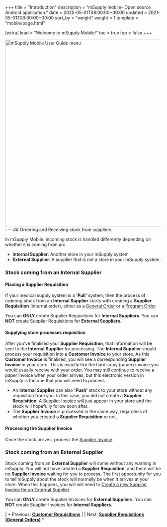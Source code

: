 +++
title = "Introduction"
description = "mSupply mobile- Open source Android application."
date = 2025-05-01T08:00:00+00:00
updated = 2021-05-01T08:00:00+00:00
sort_by = "weight"
weight = 1
template = "mobile/page.html"

[extra]
lead = "Welcome to mSupply Mobile!"
toc = true
top = false
+++

[<img src="/_media/banner_mobile_userguide.png?w=600&amp;tok=9b9def" class="media" loading="lazy" title="mSupply Mobile User Guide menu" alt="mSupply Mobile User Guide menu" width="600" />](/en:mobile:user_guide)
----## Ordering and Receiving stock from suppliers

In mSupply Mobile, incoming stock is handled differently depending on whether it is coming from an:

  * **Internal Supplier**:  Another store in your mSupply system
  * **External Supplier**:  A supplier that is *not* a store in your mSupply system.

### Stock coming from an Internal Supplier

#### Placing a Supplier Requisition

If your medical supply system is a **'Pull'** system, then the process of ordering stock from an **Internal Supplier** starts with creating a **Supplier Requisition** (internal order), either as a [General Order](/en:mobile:user_guide:supplier_requisitions) or a [Program Order](/en:mobile:user_guide:supplier_requisitions_program)

You can **ONLY** create Supplier Requisitions for **Internal Suppliers**.  You can **NOT** create Supplier Requisitions for **External Suppliers**.

#### Supplying store processes requisition

After you've finalised your **Supplier Requisition**, that information will be sent to the **Internal Supplier** for processing.  The **Internal Supplier** should process your requisition into a **Customer Invoice** to your store.  As this **Customer Invoice** is finalised, you will see a corresponding **Supplier Invoice** in your store.  This is exactly like the hard-copy (paper) invoice you would usually receive with your order.  You may still continue to receive a paper invoice when your order arrives, but this electronic version in mSupply is the one that you will need to process.

  * An **Internal Supplier** can also **'Push'** stock to your store without any requisition from you.  In this case, you did not create a **Supplier Requisition**.  A [Supplier Invoice](/en:mobile:user_guide:supplier_invoices) will just appear in your store and the stock will hopefully follow soon after.
  * The **Supplier Invoice** is processed in the same way, regardless of whether you created a **Supplier Requisition** or not.

#### Processing the Supplier Invoice

Once the stock arrives, process the [Supplier Invoice](/en:mobile:user_guide:supplier_invoices).

### Stock coming from an External Supplier

Stock coming from an **External Supplier** will come without any warning in mSupply.  You will not have created a **Supplier Requisition**, and there will be no **Supplier Invoice** waiting for you to process.  The first opportunity for you to tell mSupply about the stock will normally be when it arrives at your store.  When this happens, you will will need to [Create a new Supplier Invoice for an External Supplier](/en:mobile:user_guide:supplier_invoices#create_a_new_supplier_invoice_for_a_non-msupply_supplier)

You can **ONLY** create Supplier Invoices for **External Suppliers**.  You can **NOT** create Supplier Invoices for **Internal Suppliers**.

|  *  Previous:  **[Customer Requisitions](/en:mobile:user_guide:customer_requisitions)** | | Next: **[Supplier Requisitions (General Orders)](/en:mobile:user_guide:supplier_requisitions)** *  

